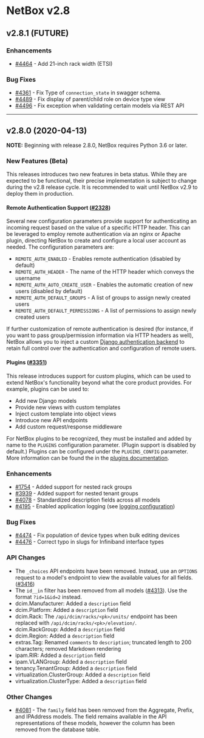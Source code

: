# NetBox v2.8

## v2.8.1 (FUTURE)

### Enhancements

* [#4464](https://github.com/netbox-community/netbox/issues/4464) - Add 21-inch rack width (ETSI)

### Bug Fixes

* [#4361](https://github.com/netbox-community/netbox/issues/4361) - Fix Type of `connection_state` in swagger schema.
* [#4489](https://github.com/netbox-community/netbox/issues/4489) - Fix display of parent/child role on device type view
* [#4496](https://github.com/netbox-community/netbox/issues/4496) - Fix exception when validating certain models via REST API

---

## v2.8.0 (2020-04-13)

**NOTE:** Beginning with release 2.8.0, NetBox requires Python 3.6 or later.

### New Features (Beta)

This releases introduces two new features in beta status. While they are expected to be functional, their precise implementation is subject to change during the v2.8 release cycle. It is recommended to wait until NetBox v2.9 to deploy them in production.

#### Remote Authentication Support ([#2328](https://github.com/netbox-community/netbox/issues/2328))

Several new configuration parameters provide support for authenticating an incoming request based on the value of a specific HTTP header. This can be leveraged to employ remote authentication via an nginx or Apache plugin, directing NetBox to create and configure a local user account as needed. The configuration parameters are:

* `REMOTE_AUTH_ENABLED` - Enables remote authentication (disabled by default)
* `REMOTE_AUTH_HEADER` - The name of the HTTP header which conveys the username
* `REMOTE_AUTH_AUTO_CREATE_USER` - Enables the automatic creation of new users (disabled by default)
* `REMOTE_AUTH_DEFAULT_GROUPS` - A list of groups to assign newly created users
* `REMOTE_AUTH_DEFAULT_PERMISSIONS` - A list of permissions to assign newly created users

If further customization of remote authentication is desired (for instance, if you want to pass group/permission information via HTTP headers as well), NetBox allows you to inject a custom [Django authentication backend](https://docs.djangoproject.com/en/stable/topics/auth/customizing/) to retain full control over the authentication and configuration of remote users.

#### Plugins ([#3351](https://github.com/netbox-community/netbox/issues/3351))

This release introduces support for custom plugins, which can be used to extend NetBox's functionality beyond what the core product provides. For example, plugins can be used to:

* Add new Django models
* Provide new views with custom templates
* Inject custom template into object views
* Introduce new API endpoints
* Add custom request/response middleware

For NetBox plugins to be recognized, they must be installed and added by name to the `PLUGINS` configuration parameter. (Plugin support is disabled by default.) Plugins can be configured under the `PLUGINS_CONFIG` parameter. More information can be found the in the [plugins documentation](https://netbox.readthedocs.io/en/stable/plugins/).

### Enhancements

* [#1754](https://github.com/netbox-community/netbox/issues/1754) - Added support for nested rack groups
* [#3939](https://github.com/netbox-community/netbox/issues/3939) - Added support for nested tenant groups
* [#4078](https://github.com/netbox-community/netbox/issues/4078) - Standardized description fields across all models
* [#4195](https://github.com/netbox-community/netbox/issues/4195) - Enabled application logging (see [logging configuration](https://netbox.readthedocs.io/en/stable/configuration/optional-settings/#logging))

### Bug Fixes

* [#4474](https://github.com/netbox-community/netbox/issues/4474) - Fix population of device types when bulk editing devices
* [#4476](https://github.com/netbox-community/netbox/issues/4476) - Correct typo in slugs for Infiniband interface types

### API Changes

* The `_choices` API endpoints have been removed. Instead, use an `OPTIONS` request to a model's endpoint to view the available values for all fields. ([#3416](https://github.com/netbox-community/netbox/issues/3416))
* The `id__in` filter has been removed from all models ([#4313](https://github.com/netbox-community/netbox/issues/4313)). Use the format `?id=1&id=2` instead.
* dcim.Manufacturer: Added a `description` field
* dcim.Platform: Added a `description` field
* dcim.Rack: The `/api/dcim/racks/<pk>/units/` endpoint has been replaced with `/api/dcim/racks/<pk>/elevation/`.
* dcim.RackGroup: Added a `description` field
* dcim.Region: Added a `description` field
* extras.Tag: Renamed `comments` to `description`; truncated length to 200 characters; removed Markdown rendering
* ipam.RIR: Added a `description` field
* ipam.VLANGroup: Added a `description` field
* tenancy.TenantGroup: Added a `description` field
* virtualization.ClusterGroup: Added a `description` field
* virtualization.ClusterType: Added a `description` field

### Other Changes

* [#4081](https://github.com/netbox-community/netbox/issues/4081) - The `family` field has been removed from the Aggregate, Prefix, and IPAddress models. The field remains available in the API representations of these models, however the column has been removed from the database table.
